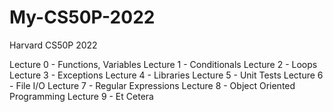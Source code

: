# My-CS50P-2022
 Harvard CS50P 2022

 Lecture 0 - Functions, Variables
 Lecture 1 - Conditionals
 Lecture 2 - Loops
 Lecture 3 - Exceptions
 Lecture 4 - Libraries
 Lecture 5 - Unit Tests
 Lecture 6 - File I/O
 Lecture 7 - Regular Expressions
 Lecture 8 - Object Oriented Programming
 Lecture 9 - Et Cetera
